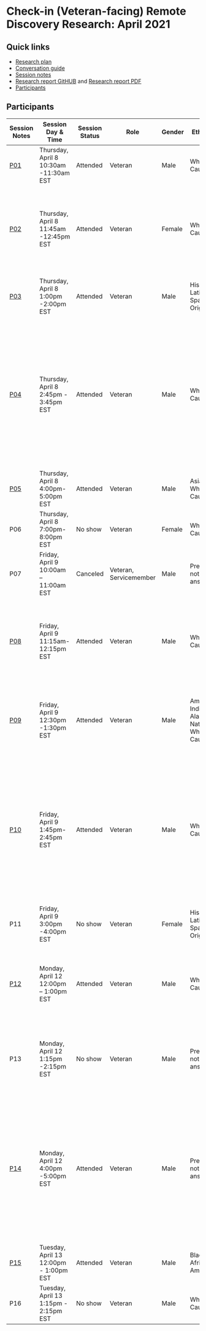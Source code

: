 # Check-in (Veteran-facing) Remote Discovery Research: April 2021

## Quick links

- [Research plan](https://github.com/department-of-veterans-affairs/va.gov-team/blob/master/products/health-care/checkin/research/remote-discovery/research-plan.md)
- [Conversation guide](https://github.com/department-of-veterans-affairs/va.gov-team/blob/master/products/health-care/checkin/research/remote-discovery/conversation-guide.md)
- [Session notes]()
- [Research report GitHUB](https://github.com/department-of-veterans-affairs/va.gov-team/blob/master/products/health-care/checkin/research/remote-discovery/research-findings.md) and [Research report PDF](https://github.com/department-of-veterans-affairs/va.gov-team/blob/master/products/health-care/checkin/research/remote-discovery/Research%20Findings.pdf)
- [Participants](#participants)

## Participants

| Session Notes   | Session Day & Time | Session Status | Role                                                  | Gender | Ethnicity                                               | Age      | Education                | Branch             | Location | Ownership of Mobile/Tablet | Disability Rating | Rural or Urban | Check-in Experience |
| ------------------------------------------------------------ |------------ | ------------ | ------------ | ----------------------------------------------------- | ------ | ------------------------------------------------------- | -------- | ------------------------ | ------------------ | -------- | ------------------------ | ------------------ | -------- |
| [P01]() | Thursday, April 8 10:30am -11:30am EST | Attended | Veteran | Male | White or Caucasian | 65-74 | Associate's degree/trade certificate/vocational training | Air Force | MI | Mobile | 80 | Major Metropolitan Area | All applies |
| [P02]() | Thursday, April 8 11:45am -12:45pm EST | Attended | Veteran | Female | White or Caucasian | 55-64 | Some college (no degree) | Army/Navy | AZ | Samsung s21 | 20 | Rural Area | used the kiosks located at VA medical centers AND have experience checking-in via a VA staff member |
| [P03]() | Thursday, April 8 1:00pm -2:00pm EST | Attended | Veteran | Male | Hispanic, Latino, or Spanish Origin | 65-74 | Some college (no degree) | Army | CA | iPhone | 50 | Major Metropolitan Area | have experience checking-in via a VA staff member |
| [P04]() | Thursday, April 8 2:45pm - 3:45pm EST | Attended | Veteran | Male | White or Caucasian | 65-74 | Associate's degree/trade certificate/vocational training | Army | FL | Mobile | 90 | Major Metropolitan Area | used the kiosks located at VA medical AND must have had a virtual (Telehealth, telephone) appointment within the last 3 months AND have experience checking-in via a VA staff member |
| [P05]() | Thursday, April 8 4:00pm- 5:00pm EST | Attended | Veteran | Male | Asian , White or Caucasian | 25-34 | Bachelor's degree | Army | UT | Mobile | 60 | Rural Area | All applies |
| P06 | Thursday, April 8 7:00pm- 8:00pm EST | No show | Veteran | Female | White or Caucasian | Unknown | Some college (no degree) | Air Force | AR | Apple | 100 | Major Metropolitan Area | All applies |
| P07 | Friday, April 9 10:00am – 11:00am EST | Canceled | Veteran, Servicemember | Male | Preferred not to answer | 18-24 | High school diploma or equivalent (for ex: GED) |  Unknown | Unknown | iPhone | 20 | Rural Area | All applies |
| [P08]() | Friday, April 9 11:15am-12:15pm EST | Attended | Veteran | Male | White or Caucasian | 75 or older | Unknown | Army | KY | iPhone | 90 | Rural Area | used the kiosks located at VA medical centers AND have experience checking-in via a VA staff member |
| [P09]() | Friday, April 9 12:30pm -1:30pm EST | Attended | Veteran | Male | American Indian or Alaska Native, White or Caucasian | 65-74 | Unknown | Air Force, Army | NC | Did not disclose | 0 | Rural Area | used the kiosks located at VA medical centers **Dragon Speak Software User** |
| [P10]() | Friday, April 9 1:45pm-2:45pm EST | Attended | Veteran | Male | White or Caucasian | 65-74 | Bachelor's degree | Army | TX | Amazon Fire Tablet | 0 | Rural Area | used the kiosks located at VA medical centers AND a virtual (Telehealth, telephone) appointment within the last 3 months AND have experience checking-in via a VA staff member |
| P11 | Friday, April 9 3:00pm -4:00pm EST | No show | Veteran | Female | Hispanic, Latino, or Spanish Origin | 25-34 | Bachelor's degree | Army | CA | Android | 70 | Major Metropolitan Area | All applies |
| [P12]() | Monday, April 12 12:00pm – 1:00pm EST | Attended | Veteran | Male | White or Caucasian | 75 or older | Some college (no degree) | Army, Marine Corps | NH | LG | 40 | Rural Area | used the kiosks located at VA medical centers (also known as Vet Link) to check-in at least once |
| P13 | Monday, April 12 1:15pm -2:15pm EST | No show | Veteran | Male | Preferred not to answer | 65-74 | Bachelor's degree | Marine Corps | OR | iPhone | 100 | Remote Area | have experience checking-in via a VA staff member **JAWS, Victor Stream** |
| [P14]() | Monday, April 12 4:00pm -5:00pm EST | Attended | Veteran | Male | Preferred not to answer | 25-34 | Some college (no degree) | Navy | AZ | Android | 100 | Major Metropolitan Area | used the kiosks located at VA medical centers AND had a virtual (Telehealth, telephone) appointment within the last 3 months AND have experience checking-in via a VA staff member |
| [P15]() | Tuesday, April 13 12:00pm - 1:00pm EST | Attended | Veteran | Male | Black or African American | 25-34 | Bachelor's degree | Army | DE | iPhone | 80 | Remote Area | All applies |
| P16 | Tuesday, April 13 1:15pm - 2:15pm EST | No show | Veteran | Male | White or Caucasian | 65-74 | Associate’s degree / trade certificate / vocational training | Navy | FL | Samsung Galaxy Ao51 Phone | 70 | Major Metropolitan Area | had a virtual appointment within the last 3 months |
## 

